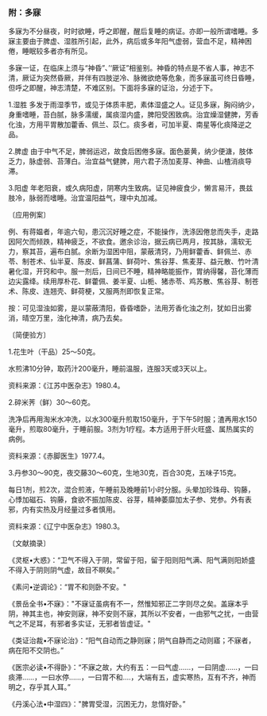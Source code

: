 ### 附：多寐

多寐为不分昼夜，时时欲睡，呼之即醒，醒后复睡的病证。亦即一般所谓嗜睡。多寐主要由于脾虚、湿胜所引起，此外，病后或多年阳气虚弱，营血不足，精神困倦，睡眠较多者亦有所见。

多寐一证，在临床上须与“神昏”、’‘厥证”相鉴别。神昏的特点是不省人事，神志不清，厥证为突然昏厥，并伴有四肢逆冷、脉微欲绝等危象，而多寐虽可终日昏睡，但呼之即醒，神志清楚，不难区别。下面将多寐的证治，分述于下。

1.湿胜	多发于雨湿季节，或见于体质丰肥，素体湿盛之人。证见多寐，胸闷纳少，身重嗜睡，苔白腻，脉多濡缓，属痰湿内盛，脾阳受困致病。治宜燥湿健脾，芳香化浊，方用平胃散加藿香、佩兰、苡仁。痰多者，可加半夏、南星等化痰降逆之品。

2.脾虚	由于中气不足，脾弱运迟，故食后困倦多寐。面色蒌黄，纳少便溏，肢体乏力，脉虚弱、苔薄白。治宜益气健脾，用六君子汤加麦芽、神曲、山楂消痰导滞。

3.阳虚	年老阳衰，或久病阳虚，阴寒内生致病。证见神疲食少，懒言易汗，畏兹肢冷，脉弱而嗜睡。治宜温阳益气，理中丸加减。

〔应用例案〕

例、有蒋媪者，年逾六旬，患沉沉好睡之症，不能操作，洗涤因倦怠而失手，走路因阿欠而倾跌，精神疲乏，不欲食。邀余诊治，据云病已两月，按其脉，濡软无力，察其苔，遍布白腻。余断为湿困中阻，蒙蔽清窍，乃用鲜藿香、鲜佩兰、赤苓、制苍术、仙半夏、陈皮、鲜菖蒲、鲜荷叶、焦谷芽、焦麦芽、益元散、竹叶清暑化湿，开窍和中。服一剂后，日间已不睡，精神略能振作，胃纳得馨，苔化薄而边尖露绛。续用厚朴花、鲜藿佩、姜半夏、山栀、猪赤苓、鸡苏散、焦谷芽、制苍术、陈皮、连翘壳、鲜荷梗，又服两剂即恢复正常。

按：可见湿浊如雾，是以蒙蔽清阳，昏昏嗜卧，法用芳香化浊之剂，犹如日出雾消，晴空万里，浊化神清，病乃去矣。

〔简便验方〕

1.花生叶（干品）25〜50克。

水煎沸10分钟，取药汁200毫升，睡前温服，连服3天或3天以上。

资料来源：《江苏中医杂志》1980.4。

2.碎米荠（鲜）30〜60克。

洗净后再用淘米水冲洗，以水300毫升煎取150毫升，于下午5时服；渣再用水150毫升，煎取80毫升，于睡前服。3剂为1疗程。本方适用于肝火旺盛、属热属实的病例。

资料来源：《赤脚医生》1977.4。

3.丹参30〜90克，夜交藤30〜60克，生地30克，百合30克，五味子15克。

每日1剂，煎2次，混合煎液，午睡前及晚睡前1小时分服。头晕加珍珠母、钩藤，心悸加磁石、钩藤，食欲不振加陈皮、谷芽，精神萎靡加太子参、党参。外有表邪，内有实热及月经量过多者慎用。

资料来源：《辽宁中医杂志》1980.3。

〔文献摘录〕

《灵枢•大惑》：“卫气不得入于阴，常留于阳，留于阳则阳气满、阳气满则阳娇盛不得入于阴则阴气虚，故目不瞑矣。”

《素问•逆调论》：“胃不和则卧不安。"

《景岳全书•不寐》："不寐证虽病有不一，然惟知邪正二字则尽之矣。盖寐本乎阴，神其主也，神安则寐，神不安则不寐，其所以不安者，一由邪气之扰，一由营气之不足耳，有邪者多实证，无邪者皆虚证。"

《类证治裁•不寐论治》：“阳气自动而之静则寐；阴气自静而之动则寤；不寐者，病在阳不交阴也。”

《医宗必读•不得卧》：“不寐之故，大约有五：一曰气虚……，一曰阴虚……，一曰痰滞……，一曰水停……，一曰胃不和....，大端有五，虚实寒热，互有不齐，神而明之，存乎其人耳。”

《丹溪心法•中湿四》："脾胃受湿，沉困无力，怠惰好卧。”
